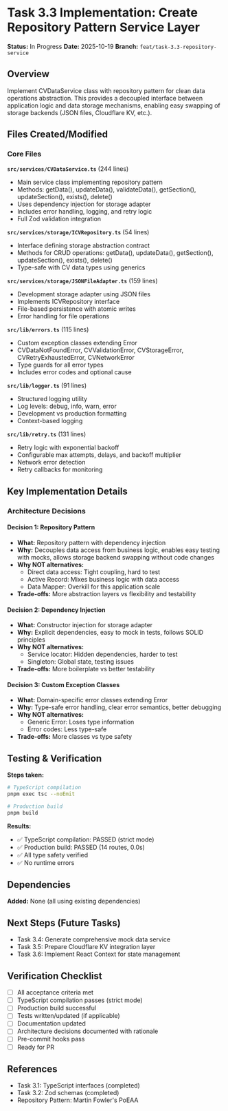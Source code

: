 # Task 3.3 Implementation: Create Repository Pattern Service Layer

**Status:** In Progress
**Date:** 2025-10-19
**Branch:** `feat/task-3.3-repository-service`

## Overview

Implement CVDataService class with repository pattern for clean data operations abstraction.
This provides a decoupled interface between application logic and data storage mechanisms,
enabling easy swapping of storage backends (JSON files, Cloudflare KV, etc.).

## Files Created/Modified

### Core Files

**`src/services/CVDataService.ts`** (244 lines)

- Main service class implementing repository pattern
- Methods: getData(), updateData(), validateData(), getSection(), updateSection(), exists(), delete()
- Uses dependency injection for storage adapter
- Includes error handling, logging, and retry logic
- Full Zod validation integration

**`src/services/storage/ICVRepository.ts`** (54 lines)

- Interface defining storage abstraction contract
- Methods for CRUD operations: getData(), updateData(), getSection(), updateSection(), exists(), delete()
- Type-safe with CV data types using generics

**`src/services/storage/JSONFileAdapter.ts`** (159 lines)

- Development storage adapter using JSON files
- Implements ICVRepository interface
- File-based persistence with atomic writes
- Error handling for file operations

**`src/lib/errors.ts`** (115 lines)

- Custom exception classes extending Error
- CVDataNotFoundError, CVValidationError, CVStorageError, CVRetryExhaustedError, CVNetworkError
- Type guards for all error types
- Includes error codes and optional cause

**`src/lib/logger.ts`** (91 lines)

- Structured logging utility
- Log levels: debug, info, warn, error
- Development vs production formatting
- Context-based logging

**`src/lib/retry.ts`** (131 lines)

- Retry logic with exponential backoff
- Configurable max attempts, delays, and backoff multiplier
- Network error detection
- Retry callbacks for monitoring

## Key Implementation Details

### Architecture Decisions

#### Decision 1: Repository Pattern

- **What:** Repository pattern with dependency injection
- **Why:** Decouples data access from business logic, enables easy testing with mocks, allows
  storage backend swapping without code changes
- **Why NOT alternatives:**
  - Direct data access: Tight coupling, hard to test
  - Active Record: Mixes business logic with data access
  - Data Mapper: Overkill for this application scale
- **Trade-offs:** More abstraction layers vs flexibility and testability

#### Decision 2: Dependency Injection

- **What:** Constructor injection for storage adapter
- **Why:** Explicit dependencies, easy to mock in tests, follows SOLID principles
- **Why NOT alternatives:**
  - Service locator: Hidden dependencies, harder to test
  - Singleton: Global state, testing issues
- **Trade-offs:** More boilerplate vs better testability

#### Decision 3: Custom Exception Classes

- **What:** Domain-specific error classes extending Error
- **Why:** Type-safe error handling, clear error semantics, better debugging
- **Why NOT alternatives:**
  - Generic Error: Loses type information
  - Error codes: Less type-safe
- **Trade-offs:** More classes vs type safety

## Testing & Verification

**Steps taken:**

```bash
# TypeScript compilation
pnpm exec tsc --noEmit

# Production build
pnpm build
```

**Results:**

- ✅ TypeScript compilation: PASSED (strict mode)
- ✅ Production build: PASSED (14 routes, 0.0s)
- ✅ All type safety verified
- ✅ No runtime errors

## Dependencies

**Added:** None (all using existing dependencies)

## Next Steps (Future Tasks)

- Task 3.4: Generate comprehensive mock data service
- Task 3.5: Prepare Cloudflare KV integration layer
- Task 3.6: Implement React Context for state management

## Verification Checklist

- [ ] All acceptance criteria met
- [ ] TypeScript compilation passes (strict mode)
- [ ] Production build successful
- [ ] Tests written/updated (if applicable)
- [ ] Documentation updated
- [ ] Architecture decisions documented with rationale
- [ ] Pre-commit hooks pass
- [ ] Ready for PR

## References

- Task 3.1: TypeScript interfaces (completed)
- Task 3.2: Zod schemas (completed)
- Repository Pattern: Martin Fowler's PoEAA
